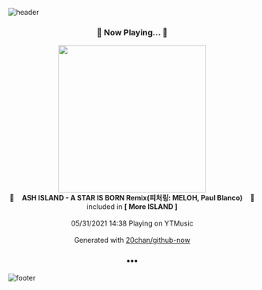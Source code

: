 ![header](https://capsule-render.vercel.app/api?type=wave&height=170&section=header&text=Hi.%20I'm%20SHIFT&fontColor=090707&fontAlignX=45&fontAlignY=65&fontSize=100)

<h3 align="center">🎵 Now Playing... 🎵</h3>
<p align="center">
  <a href="https://music.youtube.com/watch?v=QMWg5KwSj78">
    <img width="300" src="https://lh3.googleusercontent.com/5fcoPLx6m5sG_NSSF3yphHfwjqMxEUrR-7LfziupehjLDO8OrxjBjXb4947pkm8dNBmkjwoB5mb0xG4">
  </a>
  <br>
  🎵&nbsp&nbsp&nbsp <b>ASH ISLAND - A STAR IS BORN Remix(피처링: MELOH, Paul Blanco)</b> &nbsp&nbsp&nbsp🎵
  <br>
  included in <b>[ More ISLAND ]</b>
  
  <br />
  <br />
  05/31/2021 14:38 Playing on YTMusic
  <br />
  <br />
  Generated with <a href="https://github.com/20chan/github-now">20chan/github-now</a>
</p>

<h3 align="center">•••</h3>

![footer](https://capsule-render.vercel.app/api?type=wave&height=150&section=footer)
